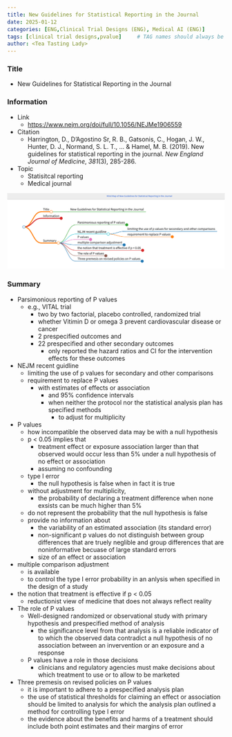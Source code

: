 ```yaml
---
title: New Guidelines for Statistical Reporting in the Journal
date: 2025-01-12
categories: [ENG,Clinical Trial Designs (ENG), Medical AI (ENG)]
tags: [clinical trial designs,pvalue]     # TAG names should always be lowercase
author: <Tea Tasting Lady>
---
```

### Title
- New Guidelines for Statistical Reporting in the Journal

### Information
- Link
	- https://www.nejm.org/doi/full/10.1056/NEJMe1906559
- Citation
	- Harrington, D., D’Agostino Sr, R. B., Gatsonis, C., Hogan, J. W., Hunter, D. J., Normand, S. L. T., ... & Hamel, M. B. (2019). New guidelines for statistical reporting in the journal. _New England Journal of Medicine_, _381_(3), 285-286.
- Topic
	- Statisitcal reporting
	- Medical journal

![](../img/Mindmap_Preview.png)

### Summary
- Parsimonious reporting of P values 
	- e.g., VITAL trial
		- two by two factorial, placebo controlled, randomized trial
		- whether Vitimin D or omega 3 prevent cardiovascular disease or cancer
		- 2 prespecified outcomes and 
		- 22 prespecified and other secondary outcomes
			- only reported the hazard ratios and CI for the intervention effects for these outcomes
- NEJM recent guidline
	- limiting the use of p values for secondary and other comparisons
	- requirement to replace P values
		- with estimates of effects or association
			- and 95% confidence intervals
			- when neither the protocol nor the statistical analysis plan has specified methods
				- to adjust for multiplicity 
- P values
	- how incompatible the observed data may be with a null hypothesis
	- p < 0.05 implies that 
		- treatment effect or exposure association larger than that observed would occur less than 5% under a null hypothesis of no effect or association
		- assuming no confounding 
	- type I error
		- the null hypothesis is false when in fact it is true 
	- without adjustment for multiplicity,
		- the probability of declaring a treatment difference when none exsists can be much higher than 5% 
	- do not represent the probability that the null hypothesis is false 
	- provide no information about
		- the variability of an estimated association (its standard error)
		- non-significant p values do not distinguish between group differences that are truely neglible and group differences that are noninformative becuase of large standard errors 
		- size of an effect or association 
- multiple comparison adjustment
	- is available
	- to control the type I error probability in an anlysis when specified in the design of a study 
- the notion that treatment is effective if p < 0.05
	- reductionist view of medicine that does not always reflect reality 
- The role of P values 
	- Well-designed randomized or observational study with primary hypothesis and prespecified method of analysis
		- the significance level from that analysis is a reliable indicator of to which the observed data contradict a null hypothesis of no association between an invervention or an exposure and a response 
	- P values have a role in those decisions
		- clinicians and regulatory agencies must make decisions about which treatment to use or to allow to be marketed 
- Three premesis on revised policies on P values
	- it is important to adhere to a prespecified analysis plan
	- the use of statistical thresholds for claiming an effect or association should be limited to analysis for which the analysis plan outlined a method for controlling type I error
	- the evidence about the benefits and harms of a treatment should include both point estimates and their margins of error 
